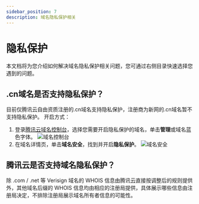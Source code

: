 ```yaml
---
sidebar_position: 7
description: 域名隐私保护相关
---
```

# 隐私保护
本文档将为您介绍如何解决域名隐私保护相关问题，您可通过右侧目录快速选择您遇到的问题。
## .cn域名是否支持隐私保护？
目前仅腾讯云自由资质注册的.cn域名支持隐私保护，注册商为新网的.cn域名暂不支持隐私保护。
开启方式：
1. 登录[腾讯云域名控制台](https://console.cloud.tencent.com/domain/all-domain)，选择您需要开启隐私保护的域名，单击**管理**或域名蓝色字体。
![域名控制台](https://resources.r2wind.cn/img/dnspodfaq/domain/20221120210819.png)
2. 在域名详情页，单击**域名安全**，找到并开启**隐私保护**。
![域名安全](https://resources.r2wind.cn/img/dnspodfaq/domain/20221120211259.png)
## 腾讯云是否支持域名隐私保护？
除 .com / .net 等 Verisign 域名的 WHOIS 信息由腾讯云直接按调整后的规则提供外，其他域名后缀的 WHOIS 信息均由相应的注册局提供，具体展示哪些信息由注册局决定，不排除注册局展示域名所有者信息的可能性。